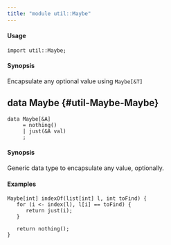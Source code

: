 ```yaml
---
title: "module util::Maybe"
---
```


#### Usage

`import util::Maybe;`

#### Synopsis

Encapsulate any optional value using `Maybe[&T]`


## data Maybe {#util-Maybe-Maybe}

```rascal
data Maybe[&A]  
     = nothing()
     | just(&A val)
     ;
```

#### Synopsis

Generic data type to encapsulate any value, optionally.

#### Examples


```rascal
Maybe[int] indexOf(list[int] l, int toFind) {
   for (i <- index(l), l[i] == toFind) {
      return just(i);
   }
   
   return nothing();
}
```

